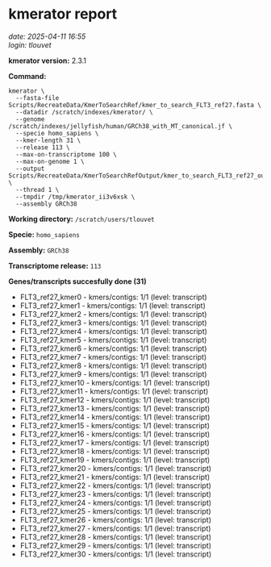 # kmerator report
*date: 2025-04-11 16:55*  
*login: tlouvet*

**kmerator version:** 2.3.1

**Command:**

```
kmerator \
  --fasta-file Scripts/RecreateData/KmerToSearchRef/kmer_to_search_FLT3_ref27.fasta \
  --datadir /scratch/indexes/kmerator/ \
  --genome /scratch/indexes/jellyfish/human/GRCh38_with_MT_canonical.jf \
  --specie homo_sapiens \
  --kmer-length 31 \
  --release 113 \
  --max-on-transcriptome 100 \
  --max-on-genome 1 \
  --output Scripts/RecreateData/KmerToSearchRefOutput/kmer_to_search_FLT3_ref27_output \
  --thread 1 \
  --tmpdir /tmp/kmerator_ii3v6xsk \
  --assembly GRCh38
```

**Working directory:** `/scratch/users/tlouvet`

**Specie:** `homo_sapiens`

**Assembly:** `GRCh38`

**Transcriptome release:** `113`

**Genes/transcripts succesfully done (31)**

- FLT3_ref27_kmer0 - kmers/contigs: 1/1 (level: transcript)
- FLT3_ref27_kmer1 - kmers/contigs: 1/1 (level: transcript)
- FLT3_ref27_kmer2 - kmers/contigs: 1/1 (level: transcript)
- FLT3_ref27_kmer3 - kmers/contigs: 1/1 (level: transcript)
- FLT3_ref27_kmer4 - kmers/contigs: 1/1 (level: transcript)
- FLT3_ref27_kmer5 - kmers/contigs: 1/1 (level: transcript)
- FLT3_ref27_kmer6 - kmers/contigs: 1/1 (level: transcript)
- FLT3_ref27_kmer7 - kmers/contigs: 1/1 (level: transcript)
- FLT3_ref27_kmer8 - kmers/contigs: 1/1 (level: transcript)
- FLT3_ref27_kmer9 - kmers/contigs: 1/1 (level: transcript)
- FLT3_ref27_kmer10 - kmers/contigs: 1/1 (level: transcript)
- FLT3_ref27_kmer11 - kmers/contigs: 1/1 (level: transcript)
- FLT3_ref27_kmer12 - kmers/contigs: 1/1 (level: transcript)
- FLT3_ref27_kmer13 - kmers/contigs: 1/1 (level: transcript)
- FLT3_ref27_kmer14 - kmers/contigs: 1/1 (level: transcript)
- FLT3_ref27_kmer15 - kmers/contigs: 1/1 (level: transcript)
- FLT3_ref27_kmer16 - kmers/contigs: 1/1 (level: transcript)
- FLT3_ref27_kmer17 - kmers/contigs: 1/1 (level: transcript)
- FLT3_ref27_kmer18 - kmers/contigs: 1/1 (level: transcript)
- FLT3_ref27_kmer19 - kmers/contigs: 1/1 (level: transcript)
- FLT3_ref27_kmer20 - kmers/contigs: 1/1 (level: transcript)
- FLT3_ref27_kmer21 - kmers/contigs: 1/1 (level: transcript)
- FLT3_ref27_kmer22 - kmers/contigs: 1/1 (level: transcript)
- FLT3_ref27_kmer23 - kmers/contigs: 1/1 (level: transcript)
- FLT3_ref27_kmer24 - kmers/contigs: 1/1 (level: transcript)
- FLT3_ref27_kmer25 - kmers/contigs: 1/1 (level: transcript)
- FLT3_ref27_kmer26 - kmers/contigs: 1/1 (level: transcript)
- FLT3_ref27_kmer27 - kmers/contigs: 1/1 (level: transcript)
- FLT3_ref27_kmer28 - kmers/contigs: 1/1 (level: transcript)
- FLT3_ref27_kmer29 - kmers/contigs: 1/1 (level: transcript)
- FLT3_ref27_kmer30 - kmers/contigs: 1/1 (level: transcript)
